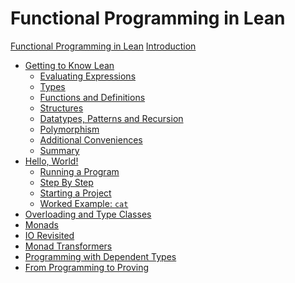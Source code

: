 # Functional Programming in Lean

[Functional Programming in Lean](./title.md)
[Introduction](./introduction.md)

- [Getting to Know Lean](./getting-to-know.md)
  - [Evaluating Expressions](./getting-to-know/evaluating.md)
  - [Types](./getting-to-know/types.md)
  - [Functions and Definitions](./getting-to-know/functions-and-definitions.md)
  - [Structures](./getting-to-know/structures.md)
  - [Datatypes, Patterns and Recursion](./getting-to-know/datatypes-and-patterns.md)
  - [Polymorphism](./getting-to-know/polymorphism.md)
  - [Additional Conveniences](./getting-to-know/conveniences.md)
  - [Summary](./getting-to-know/summary.md)
- [Hello, World!](./hello-world.md)
  - [Running a Program](./hello-world/running-a-program.md)
  - [Step By Step](./hello-world/step-by-step.md)
  - [Starting a Project](./hello-world/starting-a-project.md)
  - [Worked Example: `cat`](./hello-world/cat.md)
- [Overloading and Type Classes]()
- [Monads]()
- [IO Revisited]()
- [Monad Transformers]()
- [Programming with Dependent Types]()
- [From Programming to Proving]()

